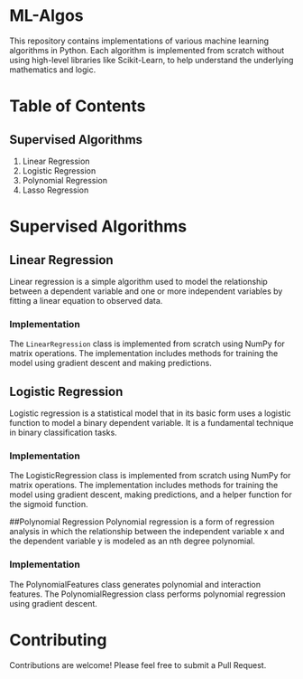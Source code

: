 # ML-Algos
This repository contains implementations of various machine learning algorithms in Python. Each algorithm is implemented from scratch without using high-level libraries like Scikit-Learn, to help understand the underlying mathematics and logic.

# Table of Contents
## **Supervised Algorithms**
1. Linear Regression
2. Logistic Regression
3. Polynomial Regression
4. Lasso Regression


# Supervised Algorithms
## **Linear Regression**
Linear regression is a simple algorithm used to model the relationship between a dependent variable and one or more independent variables by fitting a linear equation to observed data. 
### Implementation
The `LinearRegression` class is implemented from scratch using NumPy for matrix operations. The implementation includes methods for training the model using gradient descent and making predictions.

## Logistic Regression
Logistic regression is a statistical model that in its basic form uses a logistic function to model a binary dependent variable. It is a fundamental technique in binary classification tasks.
### Implementation
The LogisticRegression class is implemented from scratch using NumPy for matrix operations. The implementation includes methods for training the model using gradient descent, making predictions, and a helper function for the sigmoid function.

##Polynomial Regression
Polynomial regression is a form of regression analysis in which the relationship between the independent variable x and the dependent variable y is modeled as an nth degree polynomial.
### Implementation
The PolynomialFeatures class generates polynomial and interaction features. The PolynomialRegression class performs polynomial regression using gradient descent.


# Contributing
Contributions are welcome! Please feel free to submit a Pull Request.
